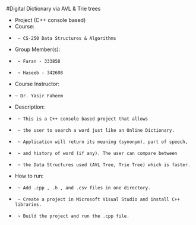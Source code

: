 #Digital Dictionary via AVL & Trie trees
 * Project (C++ console based)
 * Course:
 *      ~ CS-250 Data Structures & Algorithms
 * Group Member(s):
 *      ~ Faran - 333858
 *      ~ Haseeb - 342608
 * Course Instructor:
 *     ~ Dr. Yasir Faheem
 * Description:
 *      ~ This is a C++ console based project that allows
 *      ~ the user to search a word just like an Online Dictionary.
 *      ~ Application will return its meaning (synonym), part of speech,
 *      ~ and history of word (if any). The user can compare between
 *      ~ the Data Structures used (AVL Tree, Trie Tree) which is faster.
 * How to run:
 *      ~ Add .cpp , .h , and .csv files in one directory.
 *      ~ Create a project in Microsoft Visual Studio and install C++ libraries.
 *      ~ Build the project and run the .cpp file.
